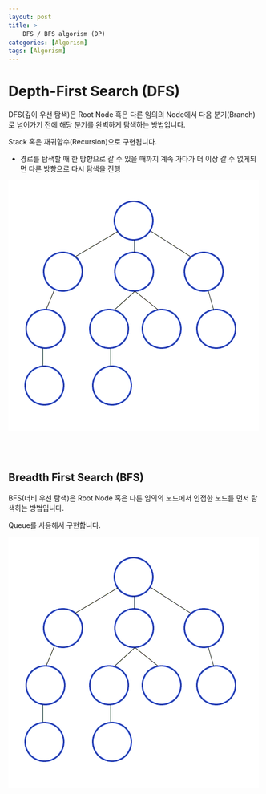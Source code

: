 ```yaml
---
layout: post
title: >
    DFS / BFS algorism (DP)
categories: [Algorism]
tags: [Algorism]
---
```



# Depth-First Search (DFS)

DFS(깊이 우선 탐색)은 Root Node 혹은 다른 임의의 Node에서 다음 분기(Branch)로 넘어가기 전에 해당 분기를 완벽하게 탐색하는 방법입니다.

Stack 혹은 재귀함수(Recursion)으로 구현됩니다.

* 경로를 탐색할 때 한 방향으로 갈 수 있을 때까지 계속 가다가 더 이상 갈 수 없게되면 다른 방향으로 다시 탐색을 진행  

![img](/assets/img/dfs-bfs/1.gif)  

<br/>
<br/>

## Breadth First Search (BFS)

BFS(너비 우선 탐색)은 Root Node 혹은 다른 임의의 노드에서 인접한 노드를 먼저 탐색하는 방법입니다.

Queue를 사용해서 구현합니다.

![img](/assets/img/dfs-bfs/2.gif)  